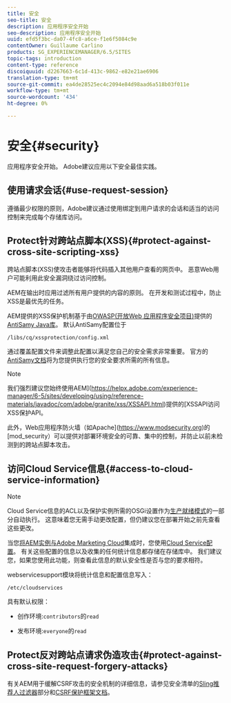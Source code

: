 ```yaml
---
title: 安全
seo-title: 安全
description: 应用程序安全开始
seo-description: 应用程序安全开始
uuid: efd5f3bc-da07-4fc8-a6ce-f1e6f5084c9e
contentOwner: Guillaume Carlino
products: SG_EXPERIENCEMANAGER/6.5/SITES
topic-tags: introduction
content-type: reference
discoiquuid: d2267663-6c1d-413c-9862-e82e21ae6906
translation-type: tm+mt
source-git-commit: ea4de28525ec4c2094e84d98aad6a518b03f011e
workflow-type: tm+mt
source-wordcount: '434'
ht-degree: 0%

---
```



# 安全{#security}

应用程序安全开始。 Adobe建议应用以下安全最佳实践。

## 使用请求会话{#use-request-session}

遵循最少权限的原则，Adobe建议通过使用绑定到用户请求的会话和适当的访问控制来完成每个存储库访问。

## Protect针对跨站点脚本(XSS){#protect-against-cross-site-scripting-xss}

跨站点脚本(XSS)使攻击者能够将代码插入其他用户查看的网页中。 恶意Web用户可能利用此安全漏洞绕过访问控制。

AEM在输出时应用过滤所有用户提供的内容的原则。 在开发和测试过程中，防止XSS是最优先的任务。

AEM提供的XSS保护机制基于由[OWASP(开放Web 应用程序安全项目)](https://www.owasp.org/)提供的[AntiSamy Java库](https://www.owasp.org/index.php/Category:OWASP_AntiSamy_Project)。 默认AntiSamy配置位于

`/libs/cq/xssprotection/config.xml`

通过覆盖配置文件来调整此配置以满足您自己的安全需求非常重要。 官方的[AntiSamy文档](https://www.owasp.org/index.php/Category:OWASP_AntiSamy_Project)将为您提供执行您的安全要求所需的所有信息。

>[!NOTE]
>
>我们强烈建议您始终使用AEM](https://helpx.adobe.com/experience-manager/6-5/sites/developing/using/reference-materials/javadoc/com/adobe/granite/xss/XSSAPI.html)提供的[XSSAPI访问XSS保护API。

此外，Web应用程序防火墙（如Apache](https://www.modsecurity.org)的[mod_security）可以提供对部署环境安全的可靠、集中的控制，并防止以前未检测到的跨站点脚本攻击。

## 访问Cloud Service信息{#access-to-cloud-service-information}

>[!NOTE]
>
>Cloud Service信息的ACL以及保护实例所需的OSGi设置作为[生产就绪模式](/help/sites-administering/production-ready.md)的一部分自动执行。 这意味着您无需手动更改配置，但仍建议您在部署开始之前先查看这些更改。

当您[将AEM实例与Adobe Marketing Cloud](/help/sites-administering/marketing-cloud.md)集成时，您使用[Cloud Service配置](/help/sites-developing/extending-cloud-config.md)。 有关这些配置的信息以及收集的任何统计信息都存储在存储库中。 我们建议您，如果您使用此功能，则查看此信息的默认安全性是否与您的要求相符。

webservicesupport模块将统计信息和配置信息写入：

`/etc/cloudservices`

具有默认权限：

* 创作环境:`contributors`的`read`

* 发布环境:`everyone`的`read`

## Protect反对跨站点请求伪造攻击{#protect-against-cross-site-request-forgery-attacks}

有关AEM用于缓解CSRF攻击的安全机制的详细信息，请参见安全清单的[Sling推荐人过滤器](/help/sites-administering/security-checklist.md#protect-against-cross-site-request-forgery)部分和[CSRF保护框架文档](/help/sites-developing/csrf-protection.md)。